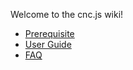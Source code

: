 Welcome to the cnc.js wiki!

* [Prerequisite](https://github.com/cheton/cnc.js/wiki/Prerequisite)
* [User Guide](https://github.com/cheton/cnc.js/wiki/User-Guide)
* [FAQ](https://github.com/cheton/cnc.js/wiki/FAQ)